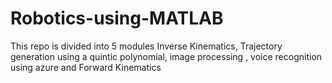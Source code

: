 # Robotics-using-MATLAB
This repo is divided into 5 modules Inverse Kinematics, Trajectory generation using a quintic polynomial, image processing , voice recognition using azure and Forward Kinematics

